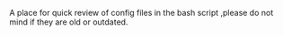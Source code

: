 A place for quick review of config files in the bash script ,please do not mind if they are old or outdated.
